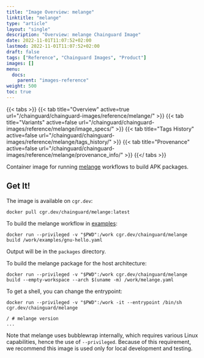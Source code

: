 ```yaml
---
title: "Image Overview: melange"
linktitle: "melange"
type: "article"
layout: "single"
description: "Overview: melange Chainguard Image"
date: 2022-11-01T11:07:52+02:00
lastmod: 2022-11-01T11:07:52+02:00
draft: false
tags: ["Reference", "Chainguard Images", "Product"]
images: []
menu:
  docs:
    parent: "images-reference"
weight: 500
toc: true
---
```


{{< tabs >}}
{{< tab title="Overview" active=true url="/chainguard/chainguard-images/reference/melange/" >}}
{{< tab title="Variants" active=false url="/chainguard/chainguard-images/reference/melange/image_specs/" >}}
{{< tab title="Tags History" active=false url="/chainguard/chainguard-images/reference/melange/tags_history/" >}}
{{< tab title="Provenance" active=false url="/chainguard/chainguard-images/reference/melange/provenance_info/" >}}
{{</ tabs >}}



Container image for running [melange](https://github.com/chainguard-dev/melange) workflows to build APK packages.

## Get It!

The image is available on `cgr.dev`:

```
docker pull cgr.dev/chainguard/melange:latest
```

To build the melange workflow in [examples](examples/gnu-hello.yaml):

```
docker run --privileged -v "$PWD":/work cgr.dev/chainguard/melange build /work/examples/gnu-hello.yaml
```

Output will be in the `packages` directory.

To build the melange package for the host architecture:

```
docker run --privileged -v "$PWD":/work cgr.dev/chainguard/melange build --empty-workspace --arch $(uname -m) /work/melange.yaml
```

To get a shell, you can change the entrypoint:

```
docker run --privileged -v "$PWD":/work -it --entrypoint /bin/sh cgr.dev/chainguard/melange

/ # melange version
...
```
Note that melange uses bubblewrap internally, which requires various Linux capabilities, hence the
use of `--privileged`. Because of this requirement, we recommend this image is used only for local
development and testing.

